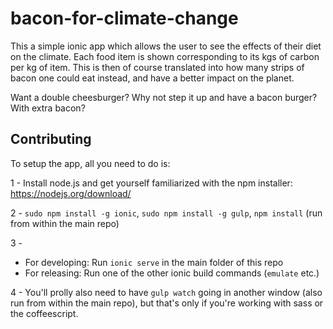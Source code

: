 # bacon-for-climate-change

This a simple ionic app which allows the user to see the effects of their diet on the climate. Each food item is shown corresponding to its kgs of carbon per kg of item. This is then of course translated into how many strips of bacon one could eat instead, and have a better impact on the planet.

Want a double cheesburger? Why not step it up and have a bacon burger? With extra bacon?

## Contributing

To setup the app, all you need to do is:

1 - Install node.js and get yourself familiarized with the npm installer: https://nodejs.org/download/

2 - `sudo npm install -g ionic`, `sudo npm install -g gulp`, `npm install` (run from within the main repo)

3 -
  - For developing: Run `ionic serve` in the main folder of this repo
  - For releasing: Run one of the other ionic build commands (`emulate` etc.)

4 - You'll prolly also need to have `gulp watch` going in another window (also run from within the main repo), but that's only if you're working with sass or the coffeescript.
